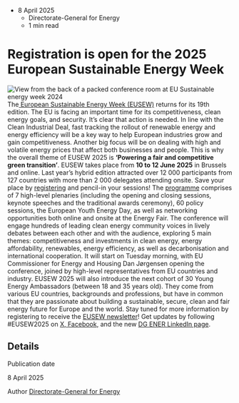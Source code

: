 * 8 April 2025
  * Directorate-General for Energy
  * 1 min read


# Registration is open for the 2025 European Sustainable Energy Week
![View from the back of a packed conference room at EU Sustainable energy week 2024](https://energy.ec.europa.eu/sites/default/files/styles/oe_theme_medium_no_crop/public/2025-04/P064011-289698%202024.jpg?itok=_vZI20-4)
The[ European Sustainable Energy Week (EUSEW)](https://sustainable-energy-week.ec.europa.eu/index_en) returns for its 19th edition. The EU is facing an important time for its competitiveness, clean energy goals, and security. It’s clear that action is needed. In line with the Clean Industrial Deal, fast tracking the rollout of renewable energy and energy efficiency will be a key way to help European industries grow and gain competitiveness. Another big focus will be on dealing with high and volatile energy prices that affect both businesses and people. This is why the overall theme of EUSEW 2025 is **‘Powering a fair and competitive green transition’**.
EUSEW takes place from **10 to 12 June 2025** in Brussels and online. Last year’s hybrid edition attracted over 12 000 participants from 127 countries with more than 2 000 delegates attending onsite. Save your place by [registering](https://interactive.eusew.eu/register) and pencil-in your sessions!
The [programme](https://interactive.eusew.eu/eusew-2025/programme/) comprises of 7 high-level plenaries (including the opening and closing sessions, keynote speeches and the traditional awards ceremony), 60 policy sessions, the European Youth Energy Day, as well as networking opportunities both online and onsite at the Energy Fair. 
The conference will engage hundreds of leading clean energy community voices in lively debates between each other and with the audience, exploring 5 main themes: competitiveness and investments in clean energy, energy affordability, renewables, energy efficiency, as well as decarbonisation and international cooperation. It will start on Tuesday morning, with EU Commissioner for Energy and Housing Dan Jørgensen opening the conference, joined by high-level representatives from EU countries and industry. 
EUSEW 2025 will also introduce the next cohort of 30 Young Energy Ambassadors (between 18 and 35 years old). They come from various EU countries, backgrounds and professions, but have in common that they are passionate about building a sustainable, secure, clean and fair energy future for Europe and the world.
Stay tuned for more information by registering to receive the [EUSEW newsletter](https://ec.europa.eu/newsroom/cinea/user-subscriptions/2798/create)!
Get updates by following #EUSEW2025 on [X, ](https://twitter.com/euenergyweek)[Facebook,](https://www.facebook.com/euenergyweek/) and the new [DG ENER LinkedIn page](https://www.linkedin.com/showcase/eu-energy/).
## Details 

Publication date
    
8 April 2025 

Author
    [Directorate-General for Energy](https://commission.europa.eu/about/departments-and-executive-agencies/energy_en)